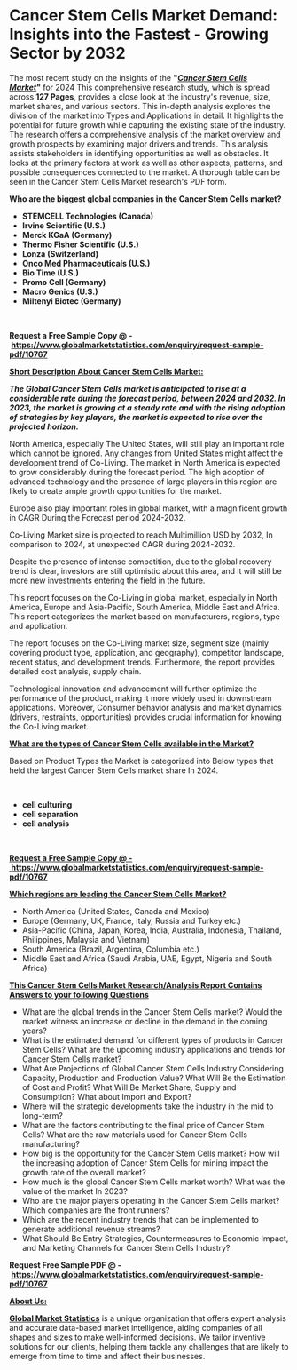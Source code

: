 <h1>Cancer Stem Cells Market Demand: Insights into the Fastest - Growing Sector by 2032</h1>
<p>The most recent study on the insights of the <strong>"</strong><a href="https://www.globalmarketstatistics.com/market-reports/cancer-stem-cells-market-10767"><strong><em>Cancer Stem Cells Market</em></strong></a><strong>"</strong>&nbsp;for 2024 This comprehensive research study, which is spread across <strong>127 Pages</strong>, provides a close look at the industry's revenue, size, market shares, and various sectors. This in-depth analysis explores the division of the market into Types and Applications in detail. It highlights the potential for future growth while capturing the existing state of the industry. The research offers a comprehensive analysis of the market overview and growth prospects by examining major drivers and trends. This analysis assists stakeholders in identifying opportunities as well as obstacles. It looks at the primary factors at work as well as other aspects, patterns, and possible consequences connected to the market. A thorough table can be seen in the Cancer Stem Cells Market research's PDF form.</p>
<p><strong>Who are the biggest global companies in the Cancer Stem Cells market?<br /></strong></p>
<ul>
<li><strong>STEMCELL Technologies (Canada)</strong></li>
<li><strong>Irvine Scientific (U.S.)</strong></li>
<li><strong>Merck KGaA (Germany)</strong></li>
<li><strong>Thermo Fisher Scientific (U.S.)</strong></li>
<li><strong>Lonza (Switzerland)</strong></li>
<li><strong>Onco Med Pharmaceuticals (U.S.)</strong></li>
<li><strong>Bio Time (U.S.)</strong></li>
<li><strong>Promo Cell (Germany)</strong></li>
<li><strong>Macro Genics (U.S.)</strong></li>
<li><strong>Miltenyi Biotec (Germany)</strong></li>
</ul>
<p>&nbsp;</p>
<p><strong>Request a Free Sample Copy @ -&nbsp;</strong><a href="https://www.globalmarketstatistics.com/enquiry/request-sample-pdf/10767"><strong>https://www.globalmarketstatistics.com/enquiry/request-sample-pdf/10767</strong></a></p>
<p><strong><u>Short Description About Cancer Stem Cells Market:</u></strong></p>
<p><strong><em>The Global Cancer Stem Cells market is anticipated to rise at a considerable rate during the forecast period, between 2024 and 2032. In 2023, the market is growing at a steady rate and with the rising adoption of strategies by key players, the market is expected to rise over the projected horizon.</em></strong></p>
<p>North America, especially The United States, will still play an important role which cannot be ignored. Any changes from United States might affect the development trend of Co-Living. The market in North America is expected to grow considerably during the forecast period. The high adoption of advanced technology and the presence of large players in this region are likely to create ample growth opportunities for the market.</p>
<p>Europe also play important roles in global market, with a magnificent growth in CAGR During the Forecast period 2024-2032.</p>
<p>Co-Living Market size is projected to reach Multimillion USD by 2032, In comparison to 2024, at unexpected CAGR during 2024-2032.</p>
<p>Despite the presence of intense competition, due to the global recovery trend is clear, investors are still optimistic about this area, and it will still be more new investments entering the field in the future.</p>
<p>This report focuses on the Co-Living in global market, especially in North America, Europe and Asia-Pacific, South America, Middle East and Africa. This report categorizes the market based on manufacturers, regions, type and application.</p>
<p>The report focuses on the Co-Living market size, segment size (mainly covering product type, application, and geography), competitor landscape, recent status, and development trends. Furthermore, the report provides detailed cost analysis, supply chain.</p>
<p>Technological innovation and advancement will further optimize the performance of the product, making it more widely used in downstream applications. Moreover, Consumer behavior analysis and market dynamics (drivers, restraints, opportunities) provides crucial information for knowing the Co-Living market.</p>
<p><strong><u>What are the types of Cancer Stem Cells available in the Market?</u></strong></p>
<p>Based on Product Types the Market is categorized into Below types that held the largest Cancer Stem Cells market share In 2024.</p>
<p>&nbsp;</p>
<ul>
<li><strong>cell culturing</strong></li>
<li><strong>cell separation</strong></li>
<li><strong>cell analysis</strong></li>
</ul>
<p>&nbsp;</p>
<p><strong><u>Request a Free Sample Copy @ -&nbsp;</u></strong><a href="https://www.globalmarketstatistics.com/enquiry/request-sample-pdf/10767"><strong>https://www.globalmarketstatistics.com/enquiry/request-sample-pdf/10767</strong></a></p>
<p><strong><u>Which regions are leading the Cancer Stem Cells Market?</u></strong></p>
<ul>
<li>North America (United States, Canada and Mexico)</li>
<li>Europe (Germany, UK, France, Italy, Russia and Turkey etc.)</li>
<li>Asia-Pacific (China, Japan, Korea, India, Australia, Indonesia, Thailand, Philippines, Malaysia and Vietnam)</li>
<li>South America (Brazil, Argentina, Columbia etc.)</li>
<li>Middle East and Africa (Saudi Arabia, UAE, Egypt, Nigeria and South Africa)</li>
</ul>
<p><strong><u>This Cancer Stem Cells Market Research/Analysis Report Contains Answers to your following Questions</u></strong></p>
<ul>
<li>What are the global trends in the Cancer Stem Cells market? Would the market witness an increase or decline in the demand in the coming years?</li>
<li>What is the estimated demand for different types of products in Cancer Stem Cells? What are the upcoming industry applications and trends for Cancer Stem Cells market?</li>
<li>What Are Projections of Global Cancer Stem Cells Industry Considering Capacity, Production and Production Value? What Will Be the Estimation of Cost and Profit? What Will Be Market Share, Supply and Consumption? What about Import and Export?</li>
<li>Where will the strategic developments take the industry in the mid to long-term?</li>
<li>What are the factors contributing to the final price of Cancer Stem Cells? What are the raw materials used for Cancer Stem Cells manufacturing?</li>
<li>How big is the opportunity for the Cancer Stem Cells market? How will the increasing adoption of Cancer Stem Cells for mining impact the growth rate of the overall market?</li>
<li>How much is the global Cancer Stem Cells market worth? What was the value of the market In 2023?</li>
<li>Who are the major players operating in the Cancer Stem Cells market? Which companies are the front runners?</li>
<li>Which are the recent industry trends that can be implemented to generate additional revenue streams?</li>
<li>What Should Be Entry Strategies, Countermeasures to Economic Impact, and Marketing Channels for Cancer Stem Cells Industry?</li>
</ul>
<p><strong>Request Free Sample PDF @ -&nbsp;</strong><a href="https://www.globalmarketstatistics.com/enquiry/request-sample-pdf/10767"><strong>https://www.globalmarketstatistics.com/enquiry/request-sample-pdf/10767</strong></a></p>
<p><strong><u>About Us:</u></strong></p>
<p><a href="https://www.globalmarketstatistics.com/enquiry/request-sample-pdf/10767"><strong>Global Market Statistics</strong></a>&nbsp;is a unique organization that offers expert analysis and accurate data-based market intelligence, aiding companies of all shapes and sizes to make well-informed decisions. We tailor inventive solutions for our clients, helping them tackle any challenges that are likely to emerge from time to time and affect their businesses.</p>